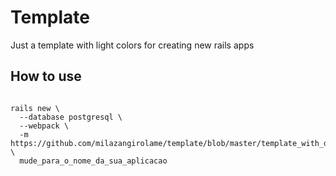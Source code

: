# Template

Just a template with light colors for creating new rails apps

## How to use

```

rails new \
  --database postgresql \
  --webpack \
  -m https://github.com/milazangirolame/template/blob/master/template_with_devise.rb \
  mude_para_o_nome_da_sua_aplicacao


  ```


